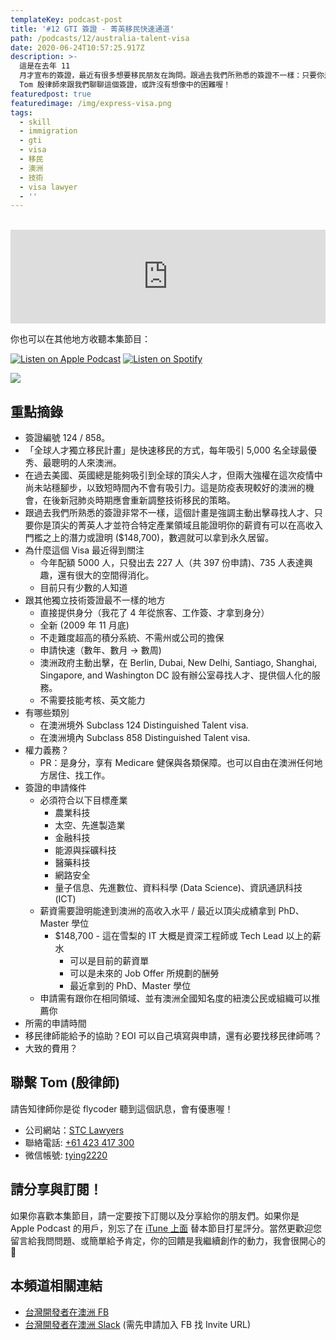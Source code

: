 ```yaml
---
templateKey: podcast-post
title: '#12 GTI 簽證 - 菁英移民快速通道'
path: /podcasts/12/australia-talent-visa
date: 2020-06-24T10:57:25.917Z
description: >-
  這是在去年 11
  月才宣布的簽證，最近有很多想要移民朋友在詢問。跟過去我們所熟悉的簽證不一樣：只要你是頂尖的菁英人才、符合特定產業領域、且能證明你的薪資有可以在高收入門檻之上的潛力或證明，數週就可以拿到永久居留。本集一樣邀請
  Tom 殷律師來跟我們聊聊這個簽證，或許沒有想像中的困難喔！
featuredpost: true
featuredimage: /img/express-visa.png
tags:
  - skill
  - immigration
  - gti
  - visa
  - 移民
  - 澳洲
  - 技術
  - visa lawyer
  - ''
---
```

<br/>

<iframe src="https://www.listennotes.com/embedded/e/45db3bea3bab4ffb939ef7e27d868201/" height="150px" width="100%" style="width: 1px; min-width: 100%;" frameborder="0" scrolling="no"></iframe>

你也可以在其他地方收聽本集節目：

[![Listen on Apple Podcast](/img/apple_badge.svg)](https://podcasts.apple.com/au/podcast/12-gti-%E8%8F%81%E8%8B%B1%E7%A7%BB%E6%B0%91%E5%BF%AB%E9%80%9F%E9%80%9A%E9%81%93/id1479619488?i=1000479245582&fbclid=IwAR3Hy4hjSj34PUTvYRdAfcL6QddIzVS83AK6UBhogLNN3zvVUE4-Tu6G1uk) [![Listen on Spotify](/img/spotify-badge-165x40.svg)](https://open.spotify.com/episode/46aLCRiQMjVKhpFDMconR5)

![](/img/express-visa.png)

## 重點摘錄

* 簽證編號 124 / 858。
* 「全球人才獨立移民計畫」是快速移民的方式，每年吸引 5,000 名全球最優秀、最聰明的人來澳洲。
* 在過去美國、英國總是能夠吸引到全球的頂尖人才，但兩大強權在這次疫情中尚未站穩腳步，以致短時間內不會有吸引力。這是防疫表現較好的澳洲的機會，在後新冠肺炎時期應會重新調整技術移民的策略。
* 跟過去我們所熟悉的簽證非常不一樣，這個計畫是強調主動出擊尋找人才、只要你是頂尖的菁英人才並符合特定產業領域且能證明你的薪資有可以在高收入門檻之上的潛力或證明 ($148,700)，數週就可以拿到永久居留。
* 為什麼這個 Visa 最近得到關注
  * 今年配額 5000 人，只發出去 227 人（共 397 份申請)、735 人表達興趣，還有很大的空間得消化。
  * 目前只有少數的人知道
* 跟其他獨立技術簽證最不一樣的地方
  * 直接提供身分（我花了 4 年從旅客、工作簽、才拿到身分）
  * 全新 (2009 年 11 月底)
  * 不走難度超高的積分系統、不需州或公司的擔保
  * 申請快速（數年、數月 → 數周) 
  * 澳洲政府主動出擊，在 Berlin, Dubai, New Delhi, Santiago, Shanghai, Singapore, and Washington DC 設有辦公室尋找人才、提供個人化的服務。
  * 不需要技能考核、英文能力
* 有哪些類別
  * 在澳洲境外 Subclass 124 Distinguished Talent visa.
  * 在澳洲境內 Subclass 858 Distinguished Talent visa.
* 權力義務？
  * PR：是身分，享有 Medicare 健保與各類保障。也可以自由在澳洲任何地方居住、找工作。
* 簽證的申請條件
  * 必須符合以下目標產業
    * 農業科技
    * 太空、先進製造業
    * 金融科技
    * 能源與採礦科技
    * 醫藥科技
    * 網路安全
    * 量子信息、先進數位、資料科學 (Data Science)、資訊通訊科技 (ICT)
  * 薪資需要證明能達到澳洲的高收入水平 / 最近以頂尖成績拿到 PhD、Master 學位
    * $148,700 - 這在雪梨的 IT 大概是資深工程師或 Tech Lead 以上的薪水
      * 可以是目前的薪資單
      * 可以是未來的 Job Offer 所規劃的酬勞
      * 最近拿到的 PhD、Master 學位
  * 申請需有跟你在相同領域、並有澳洲全國知名度的紐澳公民或組織可以推薦你
* 所需的申請時間
* 移民律師能給予的協助？EOI 可以自己填寫與申請，還有必要找移民律師嗎？
* 大致的費用？

## 聯繫 Tom (殷律師)

請告知律師你是從 flycoder 聽到這個訊息，會有優惠喔！

* 公司網站：[STC Lawyers](http://www.stc-lawyers.com.cn/index.php) 
* 聯絡電話: [+61 423 417 300](tel://+61-423-417-300)
* 微信帳號: [tying2220](weixin://typing2220)

## 請分享與訂閱！

如果你喜歡本集節目，請一定要按下訂閱以及分享給你的朋友們。如果你是 Apple Podcast 的用戶，別忘了在 [iTune 上面](https://podcasts.apple.com/au/podcast/flycoder-%E9%A3%9B%E8%A1%8C%E9%96%8B%E7%99%BC%E8%80%85/id1479619488) 替本節目打星評分。當然更歡迎您留言給我問問題、或簡單給予肯定，你的回饋是我繼續創作的動力，我會很開心的 🙏

## 本頻道相關連結

* [台灣開發者在澳洲 FB](https://www.facebook.com/groups/1093925090649556)
* [台灣開發者在澳洲 Slack](https://app.slack.com/client/T775H1ELC/CP0UDEJH0) (需先申請加入 FB 找 Invite URL)<br/>
